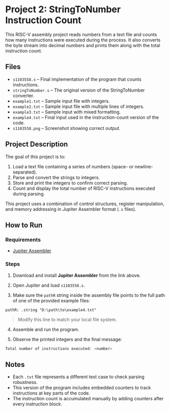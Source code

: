 # Project 2: StringToNumber Instruction Count

This RISC-V assembly project reads numbers from a text file and counts how many instructions were executed during the process. It also converts the byte stream into decimal numbers and prints them along with the total instruction count.

## Files

- `s1103558.s` – Final implementation of the program that counts instructions.
- `stringToNumber.s` – The original version of the StringToNumber converter.
- `example1.txt` – Sample input file with integers.
- `example2.txt` – Sample input file with multiple lines of integers.
- `example3.txt` – Sample input with mixed formatting.
- `example4.txt` – Final input used in the instruction-count version of the code.
- `s1103558.png` – Screenshot showing correct output.

## Project Description

The goal of this project is to:

1. Load a text file containing a series of numbers (space- or newline-separated).
2. Parse and convert the strings to integers.
3. Store and print the integers to confirm correct parsing.
4. Count and display the total number of RISC-V instructions executed during parsing.

This project uses a combination of control structures, register manipulation, and memory addressing in Jupiter Assembler format (`.s` files).

## How to Run

### Requirements

- [Jupiter Assembler](https://github.com/andrescv/jupiter)

### Steps

1. Download and install **Jupiter Assembler** from the link above.

2. Open Jupiter and load `s1103558.s`.

3. Make sure the `pathR` string inside the assembly file points to the full path of one of the provided example files:
```
pathR: .string "D:\path\to\example4.txt"
```
> Modify this line to match your local file system.

4. Assemble and run the program.

5. Observe the printed integers and the final message:

```cpp
Total number of instructions executed: <number>
```

## Notes

- Each `.txt` file represents a different test case to check parsing robustness.
- This version of the program includes embedded counters to track instructions at key parts of the code.
- The instruction count is accumulated manually by adding counters after every instruction block.
